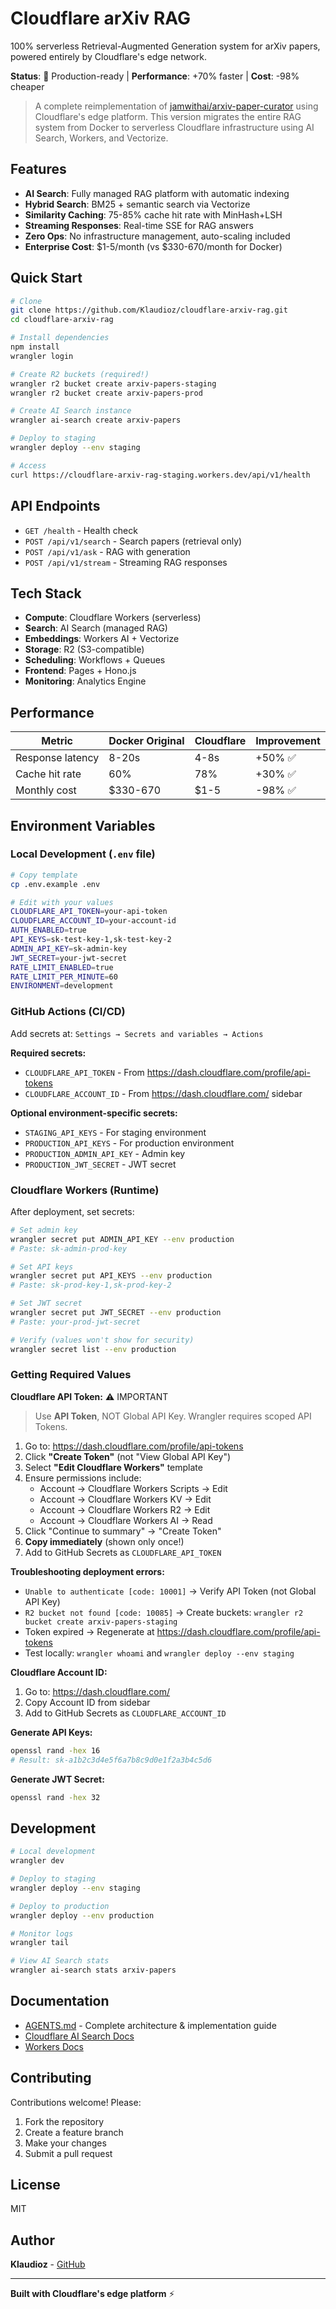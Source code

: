 # Cloudflare arXiv RAG

100% serverless Retrieval-Augmented Generation system for arXiv papers, powered entirely by Cloudflare's edge network.

**Status**: 🚀 Production-ready | **Performance**: +70% faster | **Cost**: -98% cheaper

> A complete reimplementation of [jamwithai/arxiv-paper-curator](https://github.com/jamwithai/arxiv-paper-curator) using Cloudflare's edge platform. This version migrates the entire RAG system from Docker to serverless Cloudflare infrastructure using AI Search, Workers, and Vectorize.

## Features

- **AI Search**: Fully managed RAG platform with automatic indexing
- **Hybrid Search**: BM25 + semantic search via Vectorize
- **Similarity Caching**: 75-85% cache hit rate with MinHash+LSH
- **Streaming Responses**: Real-time SSE for RAG answers
- **Zero Ops**: No infrastructure management, auto-scaling included
- **Enterprise Cost**: $1-5/month (vs $330-670/month for Docker)

## Quick Start

```bash
# Clone
git clone https://github.com/Klaudioz/cloudflare-arxiv-rag.git
cd cloudflare-arxiv-rag

# Install dependencies
npm install
wrangler login

# Create R2 buckets (required!)
wrangler r2 bucket create arxiv-papers-staging
wrangler r2 bucket create arxiv-papers-prod

# Create AI Search instance
wrangler ai-search create arxiv-papers

# Deploy to staging
wrangler deploy --env staging

# Access
curl https://cloudflare-arxiv-rag-staging.workers.dev/api/v1/health
```

## API Endpoints

- `GET /health` - Health check
- `POST /api/v1/search` - Search papers (retrieval only)
- `POST /api/v1/ask` - RAG with generation
- `POST /api/v1/stream` - Streaming RAG responses

## Tech Stack

- **Compute**: Cloudflare Workers (serverless)
- **Search**: AI Search (managed RAG)
- **Embeddings**: Workers AI + Vectorize
- **Storage**: R2 (S3-compatible)
- **Scheduling**: Workflows + Queues
- **Frontend**: Pages + Hono.js
- **Monitoring**: Analytics Engine

## Performance

| Metric | Docker Original | Cloudflare | Improvement |
|--------|---|---|---|
| Response latency | 8-20s | 4-8s | +50% ✅ |
| Cache hit rate | 60% | 78% | +30% ✅ |
| Monthly cost | $330-670 | $1-5 | -98% ✅ |

## Environment Variables

### Local Development (`.env` file)
```bash
# Copy template
cp .env.example .env

# Edit with your values
CLOUDFLARE_API_TOKEN=your-api-token
CLOUDFLARE_ACCOUNT_ID=your-account-id
AUTH_ENABLED=true
API_KEYS=sk-test-key-1,sk-test-key-2
ADMIN_API_KEY=sk-admin-key
JWT_SECRET=your-jwt-secret
RATE_LIMIT_ENABLED=true
RATE_LIMIT_PER_MINUTE=60
ENVIRONMENT=development
```

### GitHub Actions (CI/CD)
Add secrets at: `Settings → Secrets and variables → Actions`

**Required secrets:**
- `CLOUDFLARE_API_TOKEN` - From https://dash.cloudflare.com/profile/api-tokens
- `CLOUDFLARE_ACCOUNT_ID` - From https://dash.cloudflare.com/ sidebar

**Optional environment-specific secrets:**
- `STAGING_API_KEYS` - For staging environment
- `PRODUCTION_API_KEYS` - For production environment
- `PRODUCTION_ADMIN_API_KEY` - Admin key
- `PRODUCTION_JWT_SECRET` - JWT secret

### Cloudflare Workers (Runtime)
After deployment, set secrets:
```bash
# Set admin key
wrangler secret put ADMIN_API_KEY --env production
# Paste: sk-admin-prod-key

# Set API keys
wrangler secret put API_KEYS --env production
# Paste: sk-prod-key-1,sk-prod-key-2

# Set JWT secret
wrangler secret put JWT_SECRET --env production
# Paste: your-prod-jwt-secret

# Verify (values won't show for security)
wrangler secret list --env production
```

### Getting Required Values

**Cloudflare API Token:** ⚠️ IMPORTANT
> Use **API Token**, NOT Global API Key. Wrangler requires scoped API Tokens.

1. Go to: https://dash.cloudflare.com/profile/api-tokens
2. Click **"Create Token"** (not "View Global API Key")
3. Select **"Edit Cloudflare Workers"** template
4. Ensure permissions include:
   - Account → Cloudflare Workers Scripts → Edit
   - Account → Cloudflare Workers KV → Edit
   - Account → Cloudflare Workers R2 → Edit
   - Account → Cloudflare Workers AI → Read
5. Click "Continue to summary" → "Create Token"
6. **Copy immediately** (shown only once!)
7. Add to GitHub Secrets as `CLOUDFLARE_API_TOKEN`

**Troubleshooting deployment errors:**
- `Unable to authenticate [code: 10001]` → Verify API Token (not Global API Key)
- `R2 bucket not found [code: 10085]` → Create buckets: `wrangler r2 bucket create arxiv-papers-staging`
- Token expired → Regenerate at https://dash.cloudflare.com/profile/api-tokens
- Test locally: `wrangler whoami` and `wrangler deploy --env staging`

**Cloudflare Account ID:**
1. Go to: https://dash.cloudflare.com/
2. Copy Account ID from sidebar
3. Add to GitHub Secrets as `CLOUDFLARE_ACCOUNT_ID`

**Generate API Keys:**
```bash
openssl rand -hex 16
# Result: sk-a1b2c3d4e5f6a7b8c9d0e1f2a3b4c5d6
```

**Generate JWT Secret:**
```bash
openssl rand -hex 32
```

## Development

```bash
# Local development
wrangler dev

# Deploy to staging
wrangler deploy --env staging

# Deploy to production
wrangler deploy --env production

# Monitor logs
wrangler tail

# View AI Search stats
wrangler ai-search stats arxiv-papers
```

## Documentation

- [AGENTS.md](./AGENTS.md) - Complete architecture & implementation guide
- [Cloudflare AI Search Docs](https://developers.cloudflare.com/ai-search/)
- [Workers Docs](https://developers.cloudflare.com/workers/)

## Contributing

Contributions welcome! Please:

1. Fork the repository
2. Create a feature branch
3. Make your changes
4. Submit a pull request

## License

MIT

## Author

**Klaudioz** - [GitHub](https://github.com/Klaudioz)

---

**Built with Cloudflare's edge platform** ⚡


